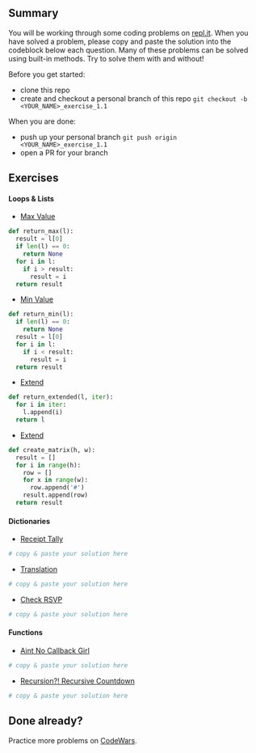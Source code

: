 ## Summary
You will be working through some coding problems on [repl.it](https://www.repl.it/). When you have solved a problem, please copy and paste the solution into the codeblock below each question. Many of these problems can be solved using built-in methods. Try to solve them with and without!

Before you get started:
- clone this repo
- create and checkout a personal branch of this repo `git checkout -b <YOUR_NAME>_exercise_1.1`

When you are done:
- push up your personal branch `git push origin <YOUR_NAME>_exercise_1.1`
- open a PR for your branch


## Exercises

#### Loops & Lists
- [Max Value](https://repl.it/@Admin7/maxvalue)
```python
def return_max(l):
  result = l[0]
  if len(l) == 0:
    return None
  for i in l:
    if i > result:
      result = i
  return result
```

- [Min Value](https://repl.it/@Admin7/minvalue)
```python
def return_min(l):
  if len(l) == 0:
    return None
  result = l[0]
  for i in l:
    if i < result:
      result = i
  return result
```

- [Extend](https://repl.it/@Admin7/extendlist)
```python
def return_extended(l, iter):
  for i in iter:
    l.append(i)
  return l
```

- [Extend](https://repl.it/@Admin7/creatematrix)
```python
def create_matrix(h, w):
  result = []
  for i in range(h):
    row = []
    for x in range(w):
      row.append('#')
    result.append(row)
  return result
```


#### Dictionaries
- [Receipt Tally](https://repl.it/@Admin7/receipttally)
```python
# copy & paste your solution here
```

- [Translation](https://repl.it/@Admin7/translations)
```python
# copy & paste your solution here
```

- [Check RSVP](https://repl.it/@Admin7/checkrsvp)
```python
# copy & paste your solution here
```


#### Functions
- [Aint No Callback Girl](https://repl.it/@Admin7/aintnocallbackgirl)
```python
# copy & paste your solution here
```

- [Recursion?! Recursive Countdown](https://repl.it/@Admin7/recursivecountdown)
```python
# copy & paste your solution here
```


## Done already?
Practice more problems on [CodeWars](https://codewars.com).

